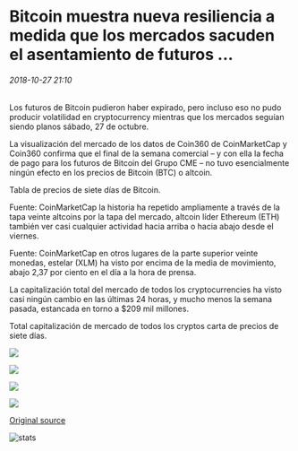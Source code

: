 # Bitcoin muestra nueva resiliencia a medida que los mercados sacuden el asentamiento de futuros ...

###### 2018-10-27 21:10

Los futuros de Bitcoin pudieron haber expirado, pero incluso eso no pudo producir volatilidad en cryptocurrency mientras que los mercados seguían siendo planos sábado, 27 de octubre.

La visualización del mercado de los datos de Coin360 de CoinMarketCap y Coin360 confirma que el final de la semana comercial – y con ella la fecha de pago para los futuros de Bitcoin del Grupo CME – no tuvo esencialmente ningún efecto en los precios de Bitcoin (BTC) o altcoin.

Tabla de precios de siete días de Bitcoin.

Fuente: CoinMarketCap la historia ha repetido ampliamente a través de la tapa veinte altcoins por la tapa del mercado, altcoin líder Ethereum (ETH) también ver casi cualquier actividad hacia arriba o hacia abajo desde el viernes.

Fuente: CoinMarketCap en otros lugares de la parte superior veinte monedas, estelar (XLM) ha visto por encima de la media de movimiento, abajo 2,37 por ciento en el día a la hora de prensa.

La capitalización total del mercado de todos los cryptocurrencies ha visto casi ningún cambio en las últimas 24 horas, y mucho menos la semana pasada, estancada en torno a $209 mil millones.

Total capitalización de mercado de todos los cryptos carta de precios de siete días.

![](https://s3.cointelegraph.com/storage/uploads/view/da2356790932369cd3140f098374733f.png)

![](https://s3.cointelegraph.com/storage/uploads/view/6b56f58e1d658b3e30167b1275346a78.png)

![](https://s3.cointelegraph.com/storage/uploads/view/a5433b99f6ae8b7c2f1c45522bad0e73.png)

![](https://s3.cointelegraph.com/storage/uploads/view/d43df3526da6caf3647ce1752edf13b9.png)

[Original source](https://cointelegraph.com/news/bitcoin-shows-new-resilience-as-markets-shake-off-futures-settlement)

![stats](https://c.statcounter.com/11760860/0/a89fa40b/1/ "stats")